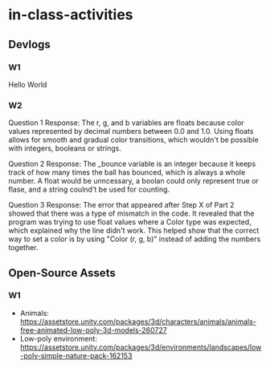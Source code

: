 # in-class-activities
## Devlogs
### W1
Hello World

### W2

Question 1 Response: The r, g, and b variables are floats because color values
represented by decimal numbers between 0.0 and 1.0. Using floats allows for smooth and
gradual color transitions, which wouldn't be possible with integers, booleans or strings.

Question 2 Response: The _bounce variable is an integer because it keeps track of how
many times the ball has bounced, which is always a whole number. A float would be unncessary, a boolan
could only represent true or flase, and a string coulnd't be used for counting.

Question 3 Response: The error that appeared after Step X of Part 2 showed 
that there was a type of mismatch in the code. It revealed that the program
was trying to use float values where a Color type was expected, which
explained why the line didn't work. This helped show that the correct way to 
set a color is by using "Color (r, g, b)" instead of adding the numbers together.


## Open-Source Assets
### W1
- Animals: https://assetstore.unity.com/packages/3d/characters/animals/animals-free-animated-low-poly-3d-models-260727 
- Low-poly environment: https://assetstore.unity.com/packages/3d/environments/landscapes/low-poly-simple-nature-pack-162153 

